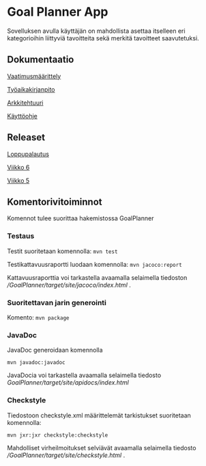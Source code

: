 # Goal Planner App

Sovelluksen avulla käyttäjän on mahdollista asettaa itselleen eri kategorioihin liittyviä tavoitteita sekä merkitä tavoitteet saavutetuksi.

## Dokumentaatio

[Vaatimusmäärittely](https://github.com/LindaJT/ot-harjoitustyo/blob/master/dokumentaatio/vaatimusmaarittely.md)

[Työaikakirjanpito](https://github.com/LindaJT/ot-harjoitustyo/blob/master/dokumentaatio/tyoaikakirjanpito.md)

[Arkkitehtuuri](https://github.com/LindaJT/ot-harjoitustyo/blob/master/dokumentaatio/arkkitehtuuri.md)

[Käyttöohje](https://github.com/LindaJT/ot-harjoitustyo/blob/master/dokumentaatio/kayttoohje.md)

## Releaset

[Loppupalautus](https://github.com/LindaJT/ot-harjoitustyo/releases/tag/Final)

[Viikko 6](https://github.com/LindaJT/ot-harjoitustyo/releases/tag/viikko6)

[Viikko 5](https://github.com/LindaJT/ot-harjoitustyo/releases/tag/viikko5)

## Komentorivitoiminnot

Komennot tulee suorittaa hakemistossa GoalPlanner

### Testaus

Testit suoritetaan komennolla:
`mvn test`

Testikattavuusraportti luodaan komennolla:
`mvn jacoco:report`

Kattavuusraporttia voi tarkastella avaamalla selaimella tiedoston */GoalPlanner/target/site/jacoco/index.html* .

### Suoritettavan jarin generointi

Komento:
`mvn package`

### JavaDoc

JavaDoc generoidaan komennolla 

`mvn javadoc:javadoc`

JavaDocia voi tarkastella avaamalla selaimella tiedosto *GoalPlanner/target/site/apidocs/index.html*

### Checkstyle

Tiedostoon checkstyle.xml määrittelemät tarkistukset suoritetaan komennolla:

`mvn jxr:jxr checkstyle:checkstyle`

Mahdolliset virheilmoitukset selviävät avaamalla selaimella tiedosto */GoalPlanner/target/site/checkstyle.html* .


